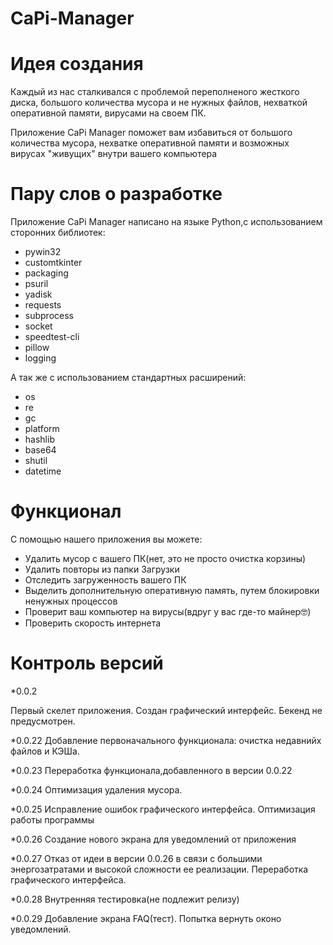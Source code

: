 # CaPi-Manager

# Идея создания

Каждый из нас сталкивался с проблемой переполненого жесткого диска, большого количества мусора и не нужных файлов, нехваткой оперативной памяти, вирусами на своем ПК.

Приложение CaPi Manager поможет вам избавиться от большого количества мусора, нехватке оперативной памяти и возможных вирусах "живущих" внутри вашего компьютера

# Пару слов о разработке

Приложение CaPi Manager написано на языке Python,с использованием сторонних библиотек:
* pywin32
* customtkinter
* packaging
* psuril
* yadisk
* requests
* subprocess
* socket
* speedtest-cli
* pillow
* logging

А так же с использованием стандартных расширений:
* os
* re
* gc
* platform
* hashlib
* base64
* shutil
* datetime

# Функционал

С помощью нашего приложения вы можете:

* Удалить мусор с вашего ПК(нет, это не просто очистка корзины)
* Удалить повторы из папки Загрузки
* Отследить загруженность вашего ПК
* Выделить дополнительную оперативную память, путем блокировки ненужных процессов
* Проверит ваш компьютер на вирусы(вдруг у вас где-то майнер🤓)
* Проверить скорость интернета

# Контроль версий

*0.0.2

Первый скелет приложения. Создан графический интерфейс. Бекенд не предусмотрен.

*0.0.22
Добавление первоначального функционала: очистка недавнийх файлов и КЭШа. 

*0.0.23
Переработка функционала,добавленного в версии 0.0.22

*0.0.24
Оптимизация удаления мусора.

*0.0.25
Исправление ошибок графического интерфейса. Оптимизация работы программы

*0.0.26
Создание нового экрана для уведомлений от приложения

*0.0.27
Отказ от идеи в версии 0.0.26 в связи с большими энергозатратами и высокой сложности ее реализации. Переработка графического интерфейса.

*0.0.28
Внутренняя тестировка(не подлежит релизу)

*0.0.29
Добавление экрана FAQ(тест). Попытка вернуть оконо уведомлений.

